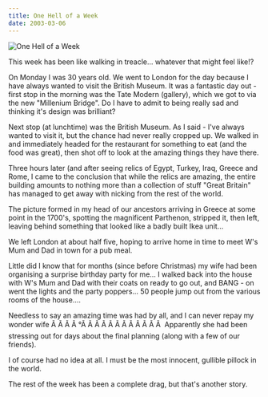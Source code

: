 ```yaml
---
title: One Hell of a Week
date: 2003-03-06
---
```


![One Hell of a Week](https://source.unsplash.com/d34DtRp1bqo/1600x900)

This week has been like walking in treacle... whatever that might feel like!?

On Monday I was 30 years old. We went to London for the day because I have always wanted to visit the British Museum. It was a fantastic day out - first stop in the morning was the Tate Modern (gallery), which we got to via the new "Millenium Bridge". Do I have to admit to being really sad and thinking it's design was brilliant?

Next stop (at lunchtime) was the British Museum. As I said - I've always wanted to visit it, but the chance had never really cropped up. We walked in and immediately headed for the restaurant for something to eat (and the food was great), then shot off to look at the amazing things they have there.

Three hours later (and after seeing relics of Egypt, Turkey, Iraq, Greece and Rome, I came to the conclusion that while the relics are amazing, the entire building amounts to nothing more than a collection of stuff "Great Britain" has managed to get away with nicking from the rest of the world.

The picture formed in my head of our ancestors arriving in Greece at some point in the 1700's, spotting the magnificent Parthenon, stripped it, then left, leaving behind something that looked like a badly built Ikea unit...

We left London at about half five, hoping to arrive home in time to meet W's Mum and Dad in town for a pub meal.

Little did I know that for months (since before Christmas) my wife had been organising a surprise birthday party for me... I walked back into the house with W's Mum and Dad with their coats on ready to go out, and BANG - on went the lights and the party poppers... 50 people jump out from the various rooms of the house....

Needless to say an amazing time was had by all, and I can never repay my wonder wife Ã Ã Ã Ã °Ã Ã Ã Ã Ã Ã Ã Ã Ã Ã Ã Ã  Apparently she had been stressing out for days about the final planning (along with a few of our friends).

I of course had no idea at all. I must be the most innocent, gullible pillock in the world.

The rest of the week has been a complete drag, but that's another story.